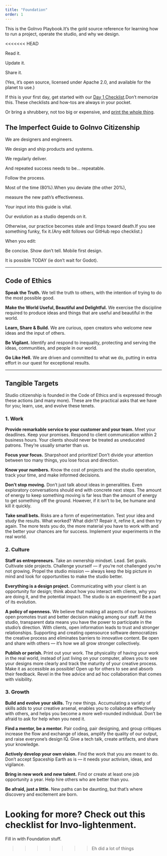 ```yaml
---
title: "Foundation"
order: 1
---
```


This is the GoInvo Playbook.It’s the gold source reference for learning how to run a project, operate the studio, and why we design.


<<<<<<< HEAD

Read it.

Update it.

Share it.

(Yes, it’s open source, licensed under Apache 2.0, and available for the planet to use.)



If this is your first day, get started with our [Day 1 Checklist](https://docs.google.com/a/wecreategoodness.com/document/d/1SQnsgDSyZPfz6K_YjD3DaWAbZMLWytilcMMGQIWdifk/edit?usp=sharing).Don’t memorize this. These checklists and how-tos are always in your pocket.

Or bring a shrubbery, not too big or expensive, and [print the whole thing](https://www.urbandictionary.com/define.php?term=SHRUBBERY).



## The Imperfect Guide to GoInvo Citizenship

We are designers and engineers.

We design and ship products and systems.

We regularly deliver.

And repeated success needs to be... repeatable.



Follow the process.

Most of the time (80%).When you deviate (the other 20%),

measure the new path’s effectiveness.



Your input into this guide is vital.

Our evolution as a studio depends on it.

Otherwise, our practice becomes stale and limps toward death.If you see something funky, fix it.(Any edit follows our GitHub repo checklist.)



When you edit:

Be concise.
Show don’t tell.
Mobile first design.

It is possible TODAY (ie don’t wait for Godot).

* * *

## Code of Ethics

**Speak the Truth.**
We tell the truth to others, with the intention of trying to do the most possible good.

**Make the World Useful, Beautiful and Delightful.**
We exercise the discipline required to produce ideas and things that are useful and beautiful in the world.

**Learn, Share & Build.**
We are curious, open creators who welcome new ideas and the input of others.

**Be Vigilant.**
Identify and respond to inequality, protecting and serving the ideas, communities, and people in our world.

**Go Like Hell.**
We are driven and committed to what we do, putting in extra effort in our quest for exceptional results.

* * *

## Tangible Targets


Studio citizenship is founded in the Code of Ethics and is expressed through these actions (and many more). These are the practical asks that we have for you; learn, use, and evolve these tenets.

### 1. Work

**Provide remarkable service to your customer and your team.**
Meet your deadlines. Keep your promises. Respond to client communication within 2 business hours. Your clients should never be treated as uneducated patrons. They’re usually smarter than us.

**Focus your focus.**
Sharpshoot and prioritize! Don’t divide your attention between too many things, you lose focus and direction.

**Know your numbers.**
Know the cost of projects and the studio operation, track your time, and make informed decisions.

**Don’t stop moving.**
Don’t just talk about ideas in generalities. Even exploratory conversations should end with concrete next steps. The amount of energy to keep something moving is far less than the amount of energy to get something off the ground. However, if it isn’t to be, be humane and kill it quickly.

**Take small bets.**
Risks are a form of experimentation. Test your idea and study the results. What worked? What didn’t? Repair it, refine it, and then try again. The more tests you do, the more material you have to work with and the better your chances are for success. Implement your experiments in the real world.

### 2. Culture

**Staff as entrepreneurs.**
Take an ownership mindset. Lead. Set goals. Cultivate side projects. Challenge yourself — if you’re not challenged you’re not growing. Propel the studio mission — always keep the big picture in mind and look for opportunities to make the studio better.

**Everything is a design project.**
Communicating with your client is an opportunity for design; think about how you interact with clients, why you are doing it, and the potential impact. The studio is an experiment! Be a part of its evolution.

**A policy of openness.**
We believe that making all aspects of our business open promotes trust and better decision making among our staff. At the studio, transparent data means you have the power to participate in the studio’s direction. With clients, open information leads to trust and stronger relationships. Supporting and creating opensource software democratizes the creative process and eliminates barriers to innovative content. Be open and share with others — it’s how we all grow stronger collectively.

**Publish or perish.**
Print out your work. The physicality of having your work in the real world, instead of just living on your computer, allows you to see your designs more clearly and track the maturity of your creative process. Make it as accessible as possible! Open up for others to see and absorb their feedback. Revel in the free advice and ad hoc collaboration that comes with visibility.

### 3. Growth

**Build and evolve your skills.**
Try new things. Accumulating a variety of skills adds to your creative arsenal, enables you to collaborate effectively with others, and helps you become a more well-rounded individual. Don’t be afraid to ask for help when you need it.

**Find a mentor, be a mentor.**
Pair coding, pair designing, and group critiques increase the flow and exchange of ideas, amplify the quality of our output, and raise everyone’s design IQ. Give a tech talk, create artifacts, and share your knowledge.

**Actively develop your own vision.**
Find the work that you are meant to do. Don’t accept Spaceship Earth as is — it needs your activism, ideas, and vigilance.

**Bring in new work and new talent.**
Find or create at least one job opportunity a year. Help hire others who are better than you.

**Be afraid, just a little.**
New paths can be daunting, but that’s where discovery and excitement are born.

Looking for more? Check out this checklist for Invo-lightenment.
=======
Fill in with Foundation stuff.
>>>>>>> Eh did a lot of things
